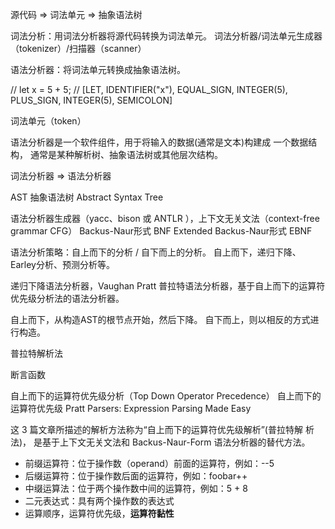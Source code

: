 源代码 => 词法单元 => 抽象语法树

词法分析：用词法分析器将源代码转换为词法单元。
词法分析器/词法单元生成器（tokenizer）/扫描器（scanner）

语法分析器：将词法单元转换成抽象语法树。

// let x = 5 + 5; 
// [LET, IDENTIFIER("x"), EQUAL_SIGN, INTEGER(5), PLUS_SIGN, INTEGER(5), SEMICOLON]


词法单元（token）


语法分析器是一个软件组件，用于将输入的数据(通常是文本)构建成 一个数据结构，
通常是某种解析树、抽象语法树或其他层次结构。

词法分析器 => 语法分析器

AST 抽象语法树 Abstract Syntax Tree

语法分析器生成器（yacc、bison 或 ANTLR ），上下文无关文法（context-free grammar CFG）
Backus-Naur形式 BNF
Extended Backus-Naur形式 EBNF

语法分析策略：自上而下的分析 / 自下而上的分析。
自上而下，递归下降、Earley分析、预测分析等。

递归下降语法分析器，Vaughan Pratt 普拉特语法分析器，基于自上而下的运算符优先级分析法的语法分析器。

自上而下，从构造AST的根节点开始，然后下降。
自下而上，则以相反的方式进行构造。


普拉特解析法

断言函数

自上而下的运算符优先级分析（Top Down Operator Precedence）
自上而下的运算符优先级
Pratt Parsers: Expression Parsing Made Easy

这 3 篇文章所描述的解析方法称为“自上而下的运算符优先级解析”(普拉特解 析法)，
是基于上下文无关文法和 Backus-Naur-Form 语法分析器的替代方法。



- 前缀运算符：位于操作数（operand）前面的运算符，例如：--5
- 后缀运算符：位于操作数后面的运算符，例如：foobar++
- 中缀运算法：位于两个操作数中间的运算符，例如：5 + 8
- 二元表达式：具有两个操作数的表达式
- 运算顺序，运算符优先级，**运算符黏性**







